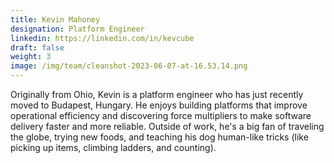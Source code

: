 ```yaml
---
title: Kevin Mahoney
designation: Platform Engineer
linkedin: https://linkedin.com/in/kevcube
draft: false
weight: 3
image: /img/team/cleanshot-2023-06-07-at-16.53.14.png
---
```

Originally from Ohio, Kevin is a platform engineer who has just recently moved to Budapest, Hungary. He enjoys building platforms that improve operational efficiency and discovering force multipliers to make software delivery faster and more reliable. Outside of work, he's a big fan of traveling the globe, trying new foods, and teaching his dog human-like tricks (like picking up items, climbing ladders, and counting).
